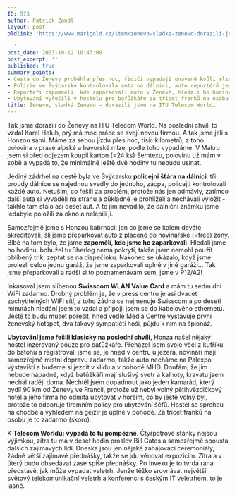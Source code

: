 ```yaml
---
ID: 573
author: Patrick Zandl
layout: post
oldlink: 'https://www.marigold.cz/item/zenevo-sladka-zenevo-dorazili-jsme-na-itu-telecom-world

  '
post_date: 2003-10-12 10:43:00
post_excerpt: ''
published: true
summary_points:
- Cesta do Ženevy proběhla přes noc, řidiči vypadají unaveně kvůli mlze.
- Policie ve Švýcarsku kontrolovala auta na dálnici, auto reportérů jen odmávli.
- Reportéři zapomněli, kde zaparkovali auto v Ženevě, hledali ho hodinu.
- Ubytování vyřešili v hostelu pro baťůžkáře za třicet franků na osobu.
title: Ženevo, sladká Ženevo – dorazili jsme na ITU Telecom World…
---
```


<p>
Tak jsme dorazili do Ženevy na ITU Telecom World. Na poslední chvíli to vzdal Karel Holub, prý má moc práce se svojí novou firmou. A tak jsme jeli s Honzou sami. Máme za sebou jízdu přes noc, tisíc kilometrů, z toho polovina v pravé alpské a bavorské mlze, podle toho vypadáme. V Makru jsem si před odjezem koupil karton (=24 ks) Semtexu, polovinu už mám v sobě a vypadá to, že minimálně ještě dvě hodiny tu nebudu usínat. </p>

<p>
Jediný zádrhel na cestě byla ve Švýcarsku <STRONG>policejní šťára na dálnici</STRONG>: tři proudy dálnice se najednou svedly do jednoho, zácpa, policajti kontrolovali každé auto. Netuším, co řešili za problém, protože nás jen odmávly, zatímco další auta si vyváděli na stranu a důkladně je prohlíželi a nechávali vyložit - takhle tam stálo asi deset aut. A to jim nevadilo, že dálniční známku jsme ledabyle položili za okno a nelepili ji. </p>

<p>
Samozřejmě jsme s Honzou kabrnáci: jen co jsme se kolem deváté akreditovali, šli jsme přeparkovat auto z placené do novinářské (=free) zóny. Blbé na tom bylo, že jsme <STRONG>zapoměli, kde jsme ho zaparkovali</STRONG>. Hledali jsme ho hodinu, bohužel tu Sherlog nemá pokrytí, takže jsem nemohl použít oblíbený trik, zeptat se na dispečinku. Nakonec se ukázalo, když jsme prolezli celou jednu garáž, že jsme zaparkovali úplně v jiné garáži... Tak jsme přeparkovali a radši si to poznamenávám sem, jsme v P12/A2!</p>

<p>
Inkasoval jsem slíbenou <STRONG>Swisscom WLAN Value Card</STRONG> a mám tu sedm dní WiFi zadarmo. Drobný problém je, že v press centru je asi dvacet zachytitelných WiFi sítí, z toho žádná se nejmenuje Swisscom a po deseti minutách hledání jsem to vzdal a připojil jsem se do kabelového ethernetu. Ještě to budu muset pořešit, hned vedle Media Centre vystavuje první ženevský hotspot, dva takový sympatičtí hoši, půjdu k nim na špionáž. </p>

<p>
<STRONG>Ubytování jsme řešili klasicky na poslední chvíli,</STRONG> Honza našel nějaký hostel inzerovaný pouze pro baťůžkáře. Přeházel jsem svoje věci z kufříku do batohu a registrovali jsme se, je hned v centru u jezera, novináři mají samozřejmě místní dopravu zadarmo, takže auto necháme na Palexpo výstavišti a budeme si jezdit v klidu a v pohodě MHD. Doufám, že jim nebude nápadné, když baťůžkáři mají slušivý svetr a kalhoty, kravatu jsem nechal raději doma. Nechtěl jsem dopadnout jako jeden kamarád, který bydlí 90 km od Ženevy ve Francii, protože už nebyl volný pětihvězdičkový hotel a jeho firma ho odmítá ubytovat v horším, co by ještě volný byl, protože to odporuje firemním policy pro ubytování šéfů. Hostel se sprchou na chodbě a výhledem na gejzír je úplně v pohodě. Za třicet franků na osobu je to zadarmo (skoro). </p>

<p>
K <STRONG>Telecom Worldu: vypadá to tu pompézně</STRONG>. Čtyřpatrové stánky nejsou výjimkou, zítra tu má v deset hodin proslov Bill Gates a samozřejmě spousta dalších zajímavých lidí. Dneska jsou jen nějaké zahajovací ceremoniály, žádné větší zajímavé přednášky, takže se jdu věnovat expozicím. Zítra a v úterý budu obsedávat zase spíše přednášky. Po Invexu je to tvrdá rána představě, jak může vypadat veletrh. Jenže těžko srovnávat největší světový telekomunikační veletrh a konferenci s českým IT veletrhem, to je jasné. </p>